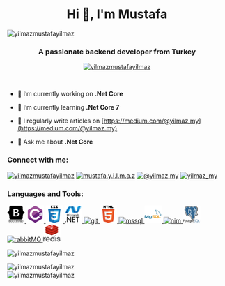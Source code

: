 <h1 align="center">Hi 👋, I'm Mustafa</h1>
<p align="left"> <img src="https://komarev.com/ghpvc/?username=yilmazmustafayilmaz&label=Profile%20views&color=0e75b6&style=flat" alt="yilmazmustafayilmaz" /> </p>
<h3 align="center">A passionate backend developer from Turkey</h3>

<p align="center"> <a href="https://github.com/ryo-ma/github-profile-trophy"><img src="https://github-profile-trophy.vercel.app/?username=yilmazmustafayilmaz&theme=onedark&column=7" alt="yilmazmustafayilmaz" /></a> </p>

<p align="left"> <a href="https://twitter.com/" target="blank"><img src="https://img.shields.io/twitter/follow/?logo=twitter&style=for-the-badge" alt="" /></a> </p>

- 🔭 I’m currently working on **.Net Core**

- 🌱 I’m currently learning **.Net Core 7**

- 📝 I regularly write articles on [https://medium.com/@yilmaz.my](https://medium.com/@yilmaz.my)

- 💬 Ask me about **.Net Core**

<h3 align="left">Connect with me:</h3>
<p align="left">
<a href="https://linkedin.com/in/yilmazmustafayilmaz" target="blank"><img align="center" src="https://raw.githubusercontent.com/rahuldkjain/github-profile-readme-generator/master/src/images/icons/Social/linked-in-alt.svg" alt="yilmazmustafayilmaz" height="30" width="40" /></a>
<a href="https://instagram.com/mustafa.y.i.l.m.a.z" target="blank"><img align="center" src="https://raw.githubusercontent.com/rahuldkjain/github-profile-readme-generator/master/src/images/icons/Social/instagram.svg" alt="mustafa.y.i.l.m.a.z" height="30" width="40" /></a>
<a href="https://medium.com/@yilmaz.my" target="blank"><img align="center" src="https://raw.githubusercontent.com/rahuldkjain/github-profile-readme-generator/master/src/images/icons/Social/medium.svg" alt="@yilmaz.my" height="30" width="40" /></a>
<a href="https://www.hackerrank.com/yilmaz_my" target="blank"><img align="center" src="https://raw.githubusercontent.com/rahuldkjain/github-profile-readme-generator/master/src/images/icons/Social/hackerrank.svg" alt="yilmaz_my" height="30" width="40" /></a>
</p>

<h3 align="left">Languages and Tools:</h3>
<p align="left"> <a href="https://getbootstrap.com" target="_blank" rel="noreferrer"> <img src="https://raw.githubusercontent.com/devicons/devicon/master/icons/bootstrap/bootstrap-plain-wordmark.svg" alt="bootstrap" width="40" height="40"/> </a> <a href="https://www.w3schools.com/cs/" target="_blank" rel="noreferrer"> <img src="https://raw.githubusercontent.com/devicons/devicon/master/icons/csharp/csharp-original.svg" alt="csharp" width="40" height="40"/> </a> <a href="https://www.w3schools.com/css/" target="_blank" rel="noreferrer"> <img src="https://raw.githubusercontent.com/devicons/devicon/master/icons/css3/css3-original-wordmark.svg" alt="css3" width="40" height="40"/> </a> <a href="https://dotnet.microsoft.com/" target="_blank" rel="noreferrer"> <img src="https://raw.githubusercontent.com/devicons/devicon/master/icons/dot-net/dot-net-original-wordmark.svg" alt="dotnet" width="40" height="40"/> </a> <a href="https://git-scm.com/" target="_blank" rel="noreferrer"> <img src="https://www.vectorlogo.zone/logos/git-scm/git-scm-icon.svg" alt="git" width="40" height="40"/> </a> <a href="https://www.w3.org/html/" target="_blank" rel="noreferrer"> <img src="https://raw.githubusercontent.com/devicons/devicon/master/icons/html5/html5-original-wordmark.svg" alt="html5" width="40" height="40"/> </a> <a href="https://www.microsoft.com/en-us/sql-server" target="_blank" rel="noreferrer"> <img src="https://www.svgrepo.com/show/303229/microsoft-sql-server-logo.svg" alt="mssql" width="40" height="40"/> </a> <a href="https://www.mysql.com/" target="_blank" rel="noreferrer"> <img src="https://raw.githubusercontent.com/devicons/devicon/master/icons/mysql/mysql-original-wordmark.svg" alt="mysql" width="40" height="40"/> </a> <a href="https://nim-lang.org/" target="_blank" rel="noreferrer"> <img src="https://www.vectorlogo.zone/logos/nim-lang/nim-lang-icon.svg" alt="nim" width="40" height="40"/> </a> <a href="https://www.postgresql.org" target="_blank" rel="noreferrer"> <img src="https://raw.githubusercontent.com/devicons/devicon/master/icons/postgresql/postgresql-original-wordmark.svg" alt="postgresql" width="40" height="40"/> </a> <a href="https://www.rabbitmq.com" target="_blank" rel="noreferrer"> <img src="https://www.vectorlogo.zone/logos/rabbitmq/rabbitmq-icon.svg" alt="rabbitMQ" width="40" height="40"/> </a> <a href="https://redis.io" target="_blank" rel="noreferrer"> <img src="https://raw.githubusercontent.com/devicons/devicon/master/icons/redis/redis-original-wordmark.svg" alt="redis" width="40" height="40"/> </a> </p>


<p><img align="center" width="auto" src="https://github-readme-stats.vercel.app/api/top-langs?username=yilmazmustafayilmaz&show_icons=true&locale=en&layout=compact&theme=radical" alt="yilmazmustafayilmaz" /></p>

<p><img align="left" width="410" src="https://github-readme-streak-stats.herokuapp.com/?user=yilmazmustafayilmaz&theme=radical" alt="yilmazmustafayilmaz" /></p>

<p>&nbsp;<img align="center" width="410" src="https://github-readme-stats.vercel.app/api?username=yilmazmustafayilmaz&show_icons=true&locale=en&theme=radical" alt="yilmazmustafayilmaz" /></p>
